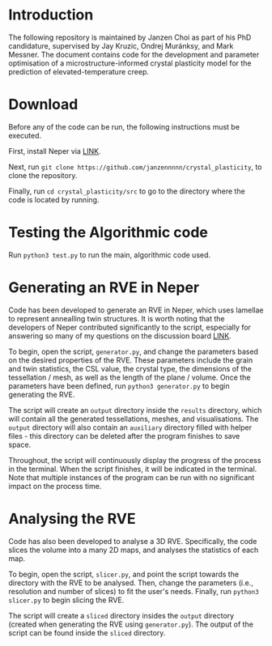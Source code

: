 # Introduction

The following repository is maintained by Janzen Choi as part of his PhD candidature, supervised by Jay Kruzic, Ondrej Muránksy, and Mark Messner. The document contains code for the development and parameter optimisation of a microstructure-informed crystal plasticity model for the prediction of elevated-temperature creep.

# Download

Before any of the code can be run, the following instructions must be executed.

First, install Neper via [LINK](https://github.com/neperfepx/neper).

Next, run `git clone https://github.com/janzennnnn/crystal_plasticity`, to clone the repository.

Finally, run `cd crystal_plasticity/src` to go to the directory where the code is located by running.

# Testing the Algorithmic code

Run `python3 test.py` to run the main, algorithmic code used.

# Generating an RVE in Neper

Code has been developed to generate an RVE in Neper, which uses lamellae to represent annealling twin structures. It is worth noting that the developers of Neper contributed significantly to the script, especially for answering so many of my questions on the discussion board [LINK](https://github.com/neperfepx/neper/discussions).

To begin, open the script, `generator.py`, and change the parameters based on the desired properties of the RVE. These parameters include the grain and twin statistics, the CSL value, the crystal type, the dimensions of the tessellation / mesh, as well as the length of the plane / volume. Once the parameters have been defined, run `python3 generator.py` to begin generating the RVE.

The script will create an `output` directory inside the `results` directory, which will contain all the generated tessellations, meshes, and visualisations. The `output` directory will also contain an `auxiliary` directory filled with helper files - this directory can be deleted after the program finishes to save space.

Throughout, the script will continuously display the progress of the process in the terminal. When the script finishes, it will be indicated in the terminal. Note that multiple instances of the program can be run with no significant impact on the process time.

# Analysing the RVE

Code has also been developed to analyse a 3D RVE. Specifically, the code slices the volume into a many 2D maps, and analyses the statistics of each map.

To begin, open the script, `slicer.py`, and point the script towards the directory with the RVE to be analysed. Then, change the parameters (i.e., resolution and number of slices) to fit the user's needs. Finally, run `python3 slicer.py` to begin slicing the RVE.

The script will create a `sliced` directory insides the `output` directory (created when generating the RVE using `generator.py`). The output of the script can be found inside the `sliced` directory.
